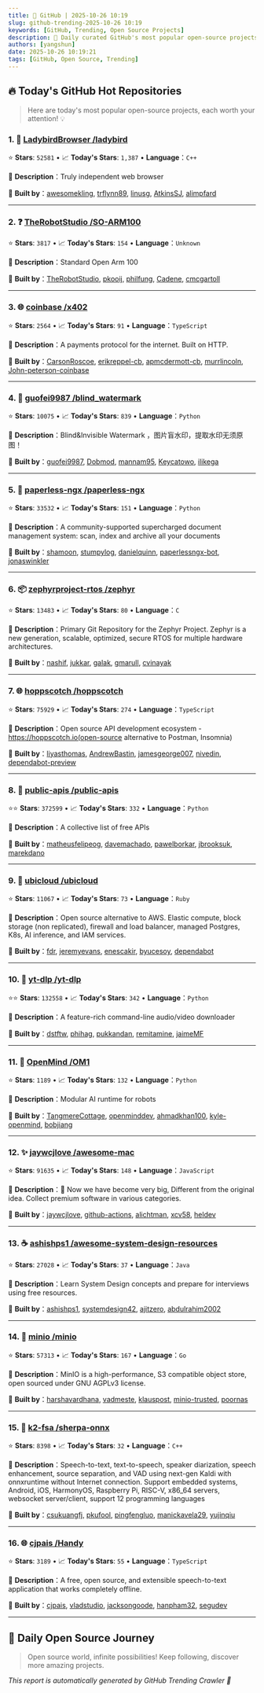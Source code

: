 ```yaml
---
title: 🚀 GitHub | 2025-10-26 10:19
slug: github-trending-2025-10-26 10:19
keywords: [GitHub, Trending, Open Source Projects]
description: 🌟 Daily curated GitHub's most popular open-source projects to help you stay on the pulse of technology!
authors: [yangshun]
date: 2025-10-26 10:19:21
tags: [GitHub, Open Source, Trending]
---
```


## 🔥 Today's GitHub Hot Repositories

> Here are today's most popular open-source projects, each worth your attention! 💡

### 1. 🔧 [LadybirdBrowser /ladybird](https://github.com/LadybirdBrowser/ladybird)

⭐ **Stars**: `52581`   •   📈 **Today's Stars**: `1,387`   •   **Language**：`C++`

📝 **Description**：Truly independent web browser

🤝 **Built by**：[awesomekling](https://github.com/awesomekling), [trflynn89](https://github.com/trflynn89), [linusg](https://github.com/linusg), [AtkinsSJ](https://github.com/AtkinsSJ), [alimpfard](https://github.com/alimpfard)

---

### 2. ❓ [TheRobotStudio /SO-ARM100](https://github.com/TheRobotStudio/SO-ARM100)

⭐ **Stars**: `3817`   •   📈 **Today's Stars**: `154`   •   **Language**：`Unknown`

📝 **Description**：Standard Open Arm 100

🤝 **Built by**：[TheRobotStudio](https://github.com/TheRobotStudio), [pkooij](https://github.com/pkooij), [philfung](https://github.com/philfung), [Cadene](https://github.com/Cadene), [cmcgartoll](https://github.com/cmcgartoll)

---

### 3. 🌐 [coinbase /x402](https://github.com/coinbase/x402)

⭐ **Stars**: `2564`   •   📈 **Today's Stars**: `91`   •   **Language**：`TypeScript`

📝 **Description**：A payments protocol for the internet. Built on HTTP.

🤝 **Built by**：[CarsonRoscoe](https://github.com/CarsonRoscoe), [erikreppel-cb](https://github.com/erikreppel-cb), [apmcdermott-cb](https://github.com/apmcdermott-cb), [murrlincoln](https://github.com/murrlincoln), [John-peterson-coinbase](https://github.com/John-peterson-coinbase)

---

### 4. 🐍 [guofei9987 /blind_watermark](https://github.com/guofei9987/blind_watermark)

⭐ **Stars**: `10075`   •   📈 **Today's Stars**: `839`   •   **Language**：`Python`

📝 **Description**：Blind&Invisible Watermark ，图片盲水印，提取水印无须原图！

🤝 **Built by**：[guofei9987](https://github.com/guofei9987), [Dobmod](https://github.com/Dobmod), [mannam95](https://github.com/mannam95), [Keycatowo](https://github.com/Keycatowo), [ilikega](https://github.com/ilikega)

---

### 5. 🐍 [paperless-ngx /paperless-ngx](https://github.com/paperless-ngx/paperless-ngx)

⭐ **Stars**: `33532`   •   📈 **Today's Stars**: `151`   •   **Language**：`Python`

📝 **Description**：A community-supported supercharged document management system: scan, index and archive all your documents

🤝 **Built by**：[shamoon](https://github.com/shamoon), [stumpylog](https://github.com/stumpylog), [danielquinn](https://github.com/danielquinn), [paperlessngx-bot](https://github.com/paperlessngx-bot), [jonaswinkler](https://github.com/jonaswinkler)

---

### 6. 📦 [zephyrproject-rtos /zephyr](https://github.com/zephyrproject-rtos/zephyr)

⭐ **Stars**: `13483`   •   📈 **Today's Stars**: `80`   •   **Language**：`C`

📝 **Description**：Primary Git Repository for the Zephyr Project. Zephyr is a new generation, scalable, optimized, secure RTOS for multiple hardware architectures.

🤝 **Built by**：[nashif](https://github.com/nashif), [jukkar](https://github.com/jukkar), [galak](https://github.com/galak), [gmarull](https://github.com/gmarull), [cvinayak](https://github.com/cvinayak)

---

### 7. 🌐 [hoppscotch /hoppscotch](https://github.com/hoppscotch/hoppscotch)

⭐ **Stars**: `75929`   •   📈 **Today's Stars**: `274`   •   **Language**：`TypeScript`

📝 **Description**：Open source API development ecosystem -https://hoppscotch.io(open-source alternative to Postman, Insomnia)

🤝 **Built by**：[liyasthomas](https://github.com/liyasthomas), [AndrewBastin](https://github.com/AndrewBastin), [jamesgeorge007](https://github.com/jamesgeorge007), [nivedin](https://github.com/nivedin), [dependabot-preview](https://github.com/dependabot-preview)

---

### 8. 🐍 [public-apis /public-apis](https://github.com/public-apis/public-apis)

⭐⭐ **Stars**: `372599`   •   📈 **Today's Stars**: `332`   •   **Language**：`Python`

📝 **Description**：A collective list of free APIs

🤝 **Built by**：[matheusfelipeog](https://github.com/matheusfelipeog), [davemachado](https://github.com/davemachado), [pawelborkar](https://github.com/pawelborkar), [jbrooksuk](https://github.com/jbrooksuk), [marekdano](https://github.com/marekdano)

---

### 9. 💎 [ubicloud /ubicloud](https://github.com/ubicloud/ubicloud)

⭐ **Stars**: `11067`   •   📈 **Today's Stars**: `73`   •   **Language**：`Ruby`

📝 **Description**：Open source alternative to AWS. Elastic compute, block storage (non replicated), firewall and load balancer, managed Postgres, K8s, AI inference, and IAM services.

🤝 **Built by**：[fdr](https://github.com/fdr), [jeremyevans](https://github.com/jeremyevans), [enescakir](https://github.com/enescakir), [byucesoy](https://github.com/byucesoy), [dependabot](https://github.com/dependabot)

---

### 10. 🐍 [yt-dlp /yt-dlp](https://github.com/yt-dlp/yt-dlp)

⭐⭐ **Stars**: `132558`   •   📈 **Today's Stars**: `342`   •   **Language**：`Python`

📝 **Description**：A feature-rich command-line audio/video downloader

🤝 **Built by**：[dstftw](https://github.com/dstftw), [phihag](https://github.com/phihag), [pukkandan](https://github.com/pukkandan), [remitamine](https://github.com/remitamine), [jaimeMF](https://github.com/jaimeMF)

---

### 11. 🐍 [OpenMind /OM1](https://github.com/OpenMind/OM1)

⭐ **Stars**: `1189`   •   📈 **Today's Stars**: `132`   •   **Language**：`Python`

📝 **Description**：Modular AI runtime for robots

🤝 **Built by**：[TangmereCottage](https://github.com/TangmereCottage), [openminddev](https://github.com/openminddev), [ahmadkhan100](https://github.com/ahmadkhan100), [kyle-openmind](https://github.com/kyle-openmind), [bobjiang](https://github.com/bobjiang)

---

### 12. ✨ [jaywcjlove /awesome-mac](https://github.com/jaywcjlove/awesome-mac)

⭐ **Stars**: `91635`   •   📈 **Today's Stars**: `148`   •   **Language**：`JavaScript`

📝 **Description**： Now we have become very big, Different from the original idea. Collect premium software in various categories.

🤝 **Built by**：[jaywcjlove](https://github.com/jaywcjlove), [github-actions](https://github.com/github-actions), [alichtman](https://github.com/alichtman), [xcv58](https://github.com/xcv58), [heldev](https://github.com/heldev)

---

### 13. ☕ [ashishps1 /awesome-system-design-resources](https://github.com/ashishps1/awesome-system-design-resources)

⭐ **Stars**: `27028`   •   📈 **Today's Stars**: `37`   •   **Language**：`Java`

📝 **Description**：Learn System Design concepts and prepare for interviews using free resources.

🤝 **Built by**：[ashishps1](https://github.com/ashishps1), [systemdesign42](https://github.com/systemdesign42), [ajitzero](https://github.com/ajitzero), [abdulrahim2002](https://github.com/abdulrahim2002)

---

### 14. 🚦 [minio /minio](https://github.com/minio/minio)

⭐ **Stars**: `57313`   •   📈 **Today's Stars**: `167`   •   **Language**：`Go`

📝 **Description**：MinIO is a high-performance, S3 compatible object store, open sourced under GNU AGPLv3 license.

🤝 **Built by**：[harshavardhana](https://github.com/harshavardhana), [vadmeste](https://github.com/vadmeste), [klauspost](https://github.com/klauspost), [minio-trusted](https://github.com/minio-trusted), [poornas](https://github.com/poornas)

---

### 15. 🔧 [k2-fsa /sherpa-onnx](https://github.com/k2-fsa/sherpa-onnx)

⭐ **Stars**: `8398`   •   📈 **Today's Stars**: `32`   •   **Language**：`C++`

📝 **Description**：Speech-to-text, text-to-speech, speaker diarization, speech enhancement, source separation, and VAD using next-gen Kaldi with onnxruntime without Internet connection. Support embedded systems, Android, iOS, HarmonyOS, Raspberry Pi, RISC-V, x86_64 servers, websocket server/client, support 12 programming languages

🤝 **Built by**：[csukuangfj](https://github.com/csukuangfj), [pkufool](https://github.com/pkufool), [pingfengluo](https://github.com/pingfengluo), [manickavela29](https://github.com/manickavela29), [yujinqiu](https://github.com/yujinqiu)

---

### 16. 🌐 [cjpais /Handy](https://github.com/cjpais/Handy)

⭐ **Stars**: `3189`   •   📈 **Today's Stars**: `55`   •   **Language**：`TypeScript`

📝 **Description**：A free, open source, and extensible speech-to-text application that works completely offline.

🤝 **Built by**：[cjpais](https://github.com/cjpais), [vladstudio](https://github.com/vladstudio), [jacksongoode](https://github.com/jacksongoode), [hanpham32](https://github.com/hanpham32), [segudev](https://github.com/segudev)

---

## 🌈 Daily Open Source Journey

> Open source world, infinite possibilities! Keep following, discover more amazing projects.

*This report is automatically generated by GitHub Trending Crawler 🤖*
